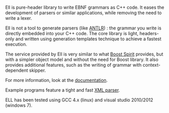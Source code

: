 Ell is pure-header library to write EBNF grammars as C++ code. It eases the development of parsers or similar applications, while removing the need to write a lexer.

Ell is not a tool to generate parsers (like [ANTLR](http://www.antlr.org/)) : the grammar you write is directly embedded into your C++ code. The core library is light, headers-only and written using generation templates technique to achieve a fastest execution.

The service provided by Ell is very similar to what [Boost Spirit](http://spirit.sourceforge.net) provides, but with a simpler object model and without the need for Boost library. It also provides additional features, such as the writing of grammar with context-dependent skipper.

For more information, look at the [documentation](http://code.google.com/p/ell/wiki/ReferenceManualEn).

Example programs feature a tight and fast [XML parser](http://code.google.com/p/ell/source/browse/trunk/XmlParser/Include/ell/XmlParser.h).

ELL has been tested using GCC 4.x (linux) and visual studio 2010/2012 (windows 7).